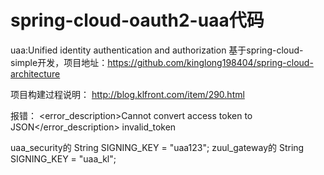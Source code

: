 ﻿# spring-cloud-oauth2-uaa代码  
  uaa:Unified identity authentication and authorization
  基于spring-cloud-simple开发，项目地址：https://github.com/kinglong198404/spring-cloud-architecture


项目构建过程说明：
http://blog.klfront.com/item/290.html


报错：
<error_description>Cannot convert access token to JSON</error_description>
<error>invalid_token</error>

uaa_security的 String SIGNING_KEY = "uaa123";
zuul_gateway的 String SIGNING_KEY = "uaa_kl";


